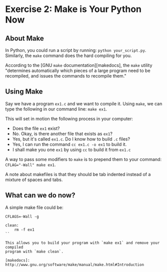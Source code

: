 # Exercise 2: Make is Your Python Now

## About Make

In Python, you could run a script by running: `python your_script.py`.
Similarly, the `make` command does the hard compiling for you.

According to the [GNU `make` documentation][makedocs], the `make` utility
"determines automatically which pieces of a large program need to be recompiled,
and issues the commands to recompile them."

## Using Make

Say we have a program `ex1.c` and we want to compile it. Using `make`, we can
type the following in our command line: `make ex1`. 

This will set in motion the following process in your computer:

- Does the file `ex1` exist?
- No. Okay, is there another file that exists as `ex1`?
- Yes, but it's called `ex1.c`. Do I know how to build `.c` files?
- Yes, I can run the command `cc ex1.c -o ex1` to build it.
- I shall make you one `ex1` by using `cc` to build it from `ex1.c`

A way to pass some modifiers to `make` is to prepend them to your command:
`CFLAG="-Wall" make ex1`.

A note about makefiles is that they should be tab indented instead of a mixture
of spaces and tabs. 

## What can we do now?

A simple make file could be:

```
CFLAGS=-Wall -g

clean:
    rm -f ex1
``

This allows you to build your program with `make ex1` and remove your compiled
program with `make clean`. 

[makedocs]: http://www.gnu.org/software/make/manual/make.html#Introduction

